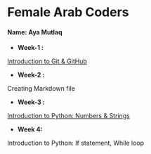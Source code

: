 # __Female Arab Coders__

#### __Name: Aya Mutlaq__


* __Week-1 :__

[Introduction to Git & GitHub](https://github.com/AyaMutlaq/Udemy-Git)

* __Week-2 :__

Creating Markdown file

* __Week-3 :__

[Introduction to Python: Numbers & Strings](https://github.com/AyaMutlaq/Facoders/blob/master/Python/Week3.py)

* __Week 4:__

Introduction to Python: If statement, While loop
